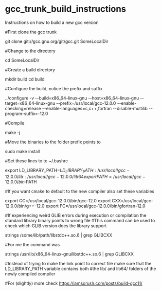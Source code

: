# gcc_trunk_build_instructions
Instructions on how to build a new gcc version

#First clone the gcc trunk

git clone git://gcc.gnu.org/git/gcc.git SomeLocalDir

#Change to the directory 

cd SomeLocalDir

#Create a build directory

mkdir build
cd build

#Configure the build, notice the prefix and suffix

../configure -v --build=x86_64-linux-gnu --host=x86_64-linux-gnu --target=x86_64-linux-gnu --prefix=/usr/local/gcc-12.0.0 --enable-checking=release --enable-languages=c,c++,fortran --disable-multilib --program-suffix=-12.0

#Compile

make -j

#Move the binaries to the folder prefix points to

sudo make install


#Set these lines to to ~/.bashrc

export LD_LIBRARY_PATH=$LD_LIBRARY_PATH:/usr/local/gcc-12.0.0/lib:/usr/local/gcc-12.0.0/lib64
export PATH=/usr/local/gcc-12.0.0/bin:$PATH


#If you want cmake to default to the new compiler also set these variables

export CC=/usr/local/gcc-12.0.0/bin/gcc-12.0
export CXX=/usr/local/gcc-12.0.0/bin/g++-12.0
export FC=/usr/local/gcc-12.0.0/bin/gfortran-12.0



#If experiencing weird GLIB errors during execution or compilation the standard library binary points to wrong file
#This command can be used to check which GLIB version does the library support

strings /some/lib/path/libstdc++.so.6 | grep GLIBCXX

#For me the command was

strings /usr/lib/x86_64-linux-gnu/libstdc++.so.6 | grep GLIBCXX


#Instead of trying to make the link point to correct file make sure that the LD_LIBRARY_PATH variable contains both
#the lib/ and lib64/ folders of the newly compiled compiler


#For (slightly) more check 
https://iamsorush.com/posts/build-gcc11/
